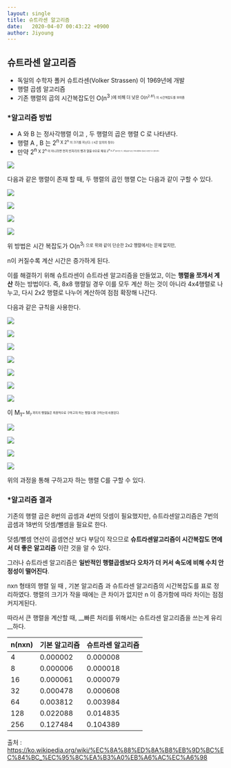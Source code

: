 ```yaml
---
layout: single
title: 슈트라센 알고리즘 
date:   2020-04-07 00:43:22 +0900
author: Jiyoung
---
```


## 슈트라센 알고리즘

- 독일의 수학자 폴커 슈트라센(Volker Strassen) 이 1969년에 개발
- 행렬 곱셈 알고리즘
- 기존 행렬의 곱의 시간복잡도인 O(n<sup>3<sub> )에 비해 더 낮은 O(n<sup>2.81<sub>) 의 시간복잡도를 보여줌



### *알고리즘 방법

- A 와 B 는 정사각행렬 이고 , 두 행렬의 곱은 행렬 C 로 나타낸다.
- 행렬 A , B 는  2<sup>n<sub> X 2<sup>n<sub> 의 크기를 지닌다. ( n은 임의의 정수)
- 만약  2<sup>n<sub> X 2<sup>n<sub> 이 아니라면 먼저 빈자리의 행과 열을 0으로 채워  2<sup>n<sub> X 2<sup>n<sub> 꼴로 만든 뒤 , 행렬곱셈이 끝난 뒤에 행렬에서 필요한 부분만 다시 잘라 낸다.

![](https://wikimedia.org/api/rest_v1/media/math/render/svg/41c6337190684aff7b69f124226d6e62d79ebca5)



다음과 같은 행렬이 존재 할 때, 두 행렬의 곱인 행렬 C는 다음과 같이 구할 수 있다.





![](https://wikimedia.org/api/rest_v1/media/math/render/svg/8d91fa79d27697a5c6551698c1a83a3d5837c57b)

![](https://wikimedia.org/api/rest_v1/media/math/render/svg/a08bea24eec9422cda82e6e04af1d96fc6822038)

![](https://wikimedia.org/api/rest_v1/media/math/render/svg/7adffe97db091ce8ba231352b3721bbe261985ca)

![](https://wikimedia.org/api/rest_v1/media/math/render/svg/8b40ed74cf54465d8e54d09b8492e50689928313)



위 방법은 시간 복잡도가 O(n<sup>3<sub>) 으로 위와 같이 단순한 2x2 행렬에서는 문제 없지만,

n이 커질수록 계산 시간은 증가하게 된다.



이를 해결하기 위해 슈트라센이 슈트라센 알고리즘을 만들었고, 이는 __행렬을 쪼개서 계산__ 하는 방법이다. 즉, 8x8 행렬일 경우 이를 모두 계산 하는 것이 아니라 4x4행렬로 나누고, 다시 2x2 행렬로 나누어 계산하여 점점 확장해 나간다.



다음과 같은 규칙을 사용한다. 

![](https://wikimedia.org/api/rest_v1/media/math/render/svg/1e9e6268d824de7ad5010a32a1921452b264f7ee)

![](https://wikimedia.org/api/rest_v1/media/math/render/svg/0d40beeba8019e378fa0ed4b6e549c44a140a9ec)

![](https://wikimedia.org/api/rest_v1/media/math/render/svg/45e8e9679d33f2c66e24bd812e1e554f95bb1571)

![](https://wikimedia.org/api/rest_v1/media/math/render/svg/c12df2bb70f8f09f33f1ca4b8c2d577d5850a2ee)

![](https://wikimedia.org/api/rest_v1/media/math/render/svg/715adfa757b74b3ad6b4eea545c24762e4079161)

![](https://wikimedia.org/api/rest_v1/media/math/render/svg/30107b9c9c99494bf75f23e84b505e5921cee46e)

![](https://wikimedia.org/api/rest_v1/media/math/render/svg/9e93ef1c265be8be96209dde36230d56e139fc72)



이 M<sub>1<sup>~ M<sub>7<sup> 까지의 행렬들은 최종적으로 구하고자 하는 행렬 C를 구하는데 사용된다.

![](https://wikimedia.org/api/rest_v1/media/math/render/svg/26875b8ca1815e2c322c798faeecabe1d7836798)

![](https://wikimedia.org/api/rest_v1/media/math/render/svg/e71779a8ecc64f3e1268485cf389a05cdd3e6bf8)

![](https://wikimedia.org/api/rest_v1/media/math/render/svg/5853fa11f016df7eee4eb2a7ceb6137d3b3296de)

![](https://wikimedia.org/api/rest_v1/media/math/render/svg/b7d7d4ee9e67e0c23f1a522787d4829072542dbb)



위의 과정을 통해 구하고자 하는 행렬 C를 구할 수 있다.



### *알고리즘 결과

기존의 행렬 곱은 8번의 곱셈과 4번의 덧셈이 필요했지만, 슈트라센알고리즘은 7번의 곱셈과 18번의 덧셈/뺄셈을 필요로 한다.  

덧셈/뺄셈 연산이 곱셈연산 보다 부담이 작으므로 **슈트라센알고리즘이 시간복잡도 면에서 더 좋은 알고리즘** 이란 것을 알 수 있다.

그러나 슈트라센 알고리즘은 __일반적인 행렬곱셈보다 오차가 더 커서 속도에 비해 수치 안정성이 떨어진다__.



nxn  형태의 행렬 일 때 , 기본 알고리즘 과 슈트라센 알고리즘의 시간복잡도를 표로 정리하였다. 행렬의 크기가 작을 때에는 큰 차이가 없지만 n 이 증가함에 따라 차이는 점점 커지게된다. 

따라서 큰 행렬을 계산할 때, __빠른 처리를 위해서는 슈트라센 알고리즘을 쓰는게 유리__하다.  

| n(nxn) | 기본 알고리즘 | 슈트라센 알고리즘 |
| ------ | ------------- | ----------------- |
| 4      | 0.000002      | 0.000008          |
| 8      | 0.000006      | 0.000018          |
| 16     | 0.000061      | 0.000079          |
| 32     | 0.000478      | 0.000608          |
| 64     | 0.003812      | 0.003984          |
| 128    | 0.022088      | 0.014835          |
| 256    | 0.127484      | 0.104389          |



출처 : https://ko.wikipedia.org/wiki/%EC%8A%88%ED%8A%B8%EB%9D%BC%EC%84%BC_%EC%95%8C%EA%B3%A0%EB%A6%AC%EC%A6%98

